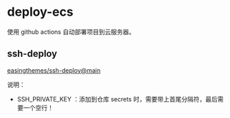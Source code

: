# deploy-ecs

使用 github actions 自动部署项目到云服务器。

## ssh-deploy

[easingthemes/ssh-deploy@main](https://github.com/easingthemes/ssh-deploy)

说明：

- SSH_PRIVATE_KEY ：添加到仓库 secrets 时，需要带上首尾分隔符，最后需要一个空行！
